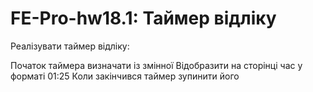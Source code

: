 # FE-Pro-hw18.1: Таймер відліку

Реалізувати таймер відліку:

Початок таймера визначати із змінної
Відобразити на сторінці час у форматі 01:25
Коли закінчився таймер зупинити його